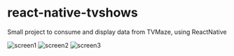 # react-native-tvshows
Small project to consume and display data from TVMaze, using ReactNative

![screen1](https://cloud.githubusercontent.com/assets/1291730/26219746/758daee8-3be6-11e7-8117-7f1b9523a64e.png)
![screen2](https://cloud.githubusercontent.com/assets/1291730/26219745/7589d930-3be6-11e7-9780-0543abec020b.png)
![screen3](https://cloud.githubusercontent.com/assets/1291730/26219744/7585004a-3be6-11e7-96a4-7e070ff60e5b.png)